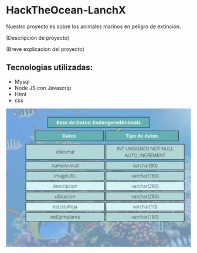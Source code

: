 # HackTheOcean-LanchX

Nuestro proyecto es sobre los animales marinos en peligro de extinción.

(Descripción de proyecto)

(Breve explicacion del proyecto)


## Tecnologias utilizadas:

- Mysql
- Node JS con Javascrip
- Html
- css



![Image text](https://github.com/PameFSL/HackTheOcean-LanchX/blob/main/Imagen_base_de_datos/Base%20de%20Datos%20animalesDB.jpg)

